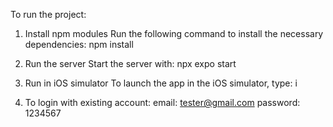 To run the project:

1. Install npm modules
   Run the following command to install the necessary dependencies:
   npm install

2. Run the server
   Start the server with:
   npx expo start

3. Run in iOS simulator
   To launch the app in the iOS simulator, type:
   i

4. To login with existing account:
   email: tester@gmail.com
   password: 1234567
